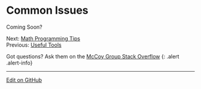 # Common Issues

Coming Soon?

<span class="text-muted">Next:</span>
 [Math Programming Tips](MathematicalProgramming.md)<br/>
<span class="text-muted">Previous:</span>
 [Useful Tools](UsefulTools.md)<br/>

Got questions? Ask them on the [McCoy Group Stack Overflow](https://stackoverflow.com/c/mccoygroup/questions/ask)
{: .alert .alert-info}

---
[Edit on GitHub <i class="fab fa-github" aria-hidden="true"></i>](https://github.com/McCoyGroup/References/edit/gh-pages/McCoy%20Group%20Code%20Academy/TipsAndTricks/CommonIssues.md)